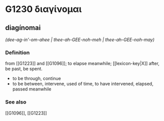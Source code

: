 # G1230 διαγίνομαι

## diagínomai

_(dee-ag-in'-om-ahee | thee-ah-GEE-noh-meh | thee-ah-GEE-noh-may)_

### Definition

from [[G1223]] and [[G1096]]; to elapse meanwhile; [[lexicon-key|X]] after, be past, be spent.

- to be through, continue
- to be between, intervene, used of time, to have intervened, elapsed, passed meanwhile

### See also

[[G1096]], [[G1223]]

